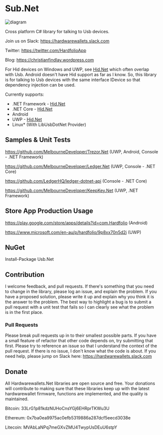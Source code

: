 # Sub.Net

![diagram](https://github.com/MelbourneDeveloper/Device.Net/blob/master/Diagram.png)

Cross platform C# library for talking to Usb devices.

Join us on Slack:
https://hardwarewallets.slack.com

Twitter:
https://twitter.com/HardfolioApp

Blog:
https://christianfindlay.wordpress.com

For Hid devices on Windows and UWP, see [Hid.Net](https://github.com/MelbourneDeveloper/Hid.Net) which often overlap with Usb. Android doesn't have Hid support as far as I know. So, this library is for talking to Usb devices with the same interface IDevice so that dependency injection can be used.

Currently supports:
* .NET Framework - [Hid.Net](https://github.com/MelbourneDeveloper/Hid.Net)
* .NET Core - [Hid.Net](https://github.com/MelbourneDeveloper/Hid.Net)
* Android
* UWP - [Hid.Net](https://github.com/MelbourneDeveloper/Hid.Net)
* Linux* (With LibUsbDotNet Provider)

## Samples & Unit Tests

https://github.com/MelbourneDeveloper/Trezor.Net (UWP, Android, Console - .NET Framework)

https://github.com/MelbourneDeveloper/Ledger.Net (UWP, Console - .NET Core)

https://github.com/LedgerHQ/ledger-dotnet-api (Console - .NET Core)

https://github.com/MelbourneDeveloper/KeepKey.Net (UWP, .NET Framework)

## Store App Production Usage

https://play.google.com/store/apps/details?id=com.Hardfolio (Android)

https://www.microsoft.com/en-au/p/hardfolio/9p8xx70n5d2j (UWP)

## NuGet
Install-Package Usb.Net

## Contribution

I welcome feedback, and pull requests. If there's something that you need to change in the library, please log an issue, and explain the problem. If you have a proposed solution, please write it up and explain why you think it is the answer to the problem. The best way to highlight a bug is to submit a pull request with a unit test that fails so I can clearly see what the problem is in the first place.

### Pull Requests

Please break pull requests up in to their smallest possible parts. If you have a small feature of refactor that other code depends on, try submitting that first. Please try to reference an issue so that I understand the context of the pull request. If there is no issue, I don't know what the code is about. If you need help, please jump on Slack here: https://hardwarewallets.slack.com

## Donate

All Hardwarewallets.Net libraries are open source and free. Your donations will contribute to making sure that these libraries keep up with the latest hardwarewallet firmware, functions are implemented, and the quality is maintained.

Bitcoin: 33LrG1p81kdzNUHoCnsYGj6EHRprTKWu3U

Ethereum: 0x7ba0ea9975ac0efb5319886a287dcf5eecd3038e

Litecoin: MVAbLaNPq7meGXvZMU4TwypUsDEuU6stpY
